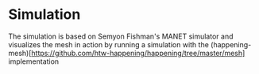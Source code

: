 # Simulation
The simulation is based on Semyon Fishman's MANET simulator and visualizes the mesh in action by running a simulation with the
(happening-mesh)[https://github.com/htw-happening/happening/tree/master/mesh] implementation
